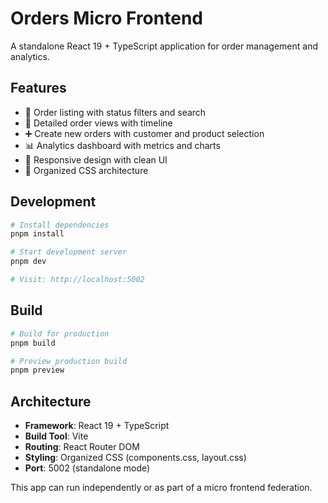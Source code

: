 # Orders Micro Frontend

A standalone React 19 + TypeScript application for order management and analytics.

## Features

- 🛒 Order listing with status filters and search
- 👀 Detailed order views with timeline
- ➕ Create new orders with customer and product selection
- 📊 Analytics dashboard with metrics and charts
- 📱 Responsive design with clean UI
- 🎨 Organized CSS architecture

## Development

```bash
# Install dependencies
pnpm install

# Start development server
pnpm dev

# Visit: http://localhost:5002
```

## Build

```bash
# Build for production
pnpm build

# Preview production build
pnpm preview
```

## Architecture

- **Framework**: React 19 + TypeScript
- **Build Tool**: Vite
- **Routing**: React Router DOM
- **Styling**: Organized CSS (components.css, layout.css)
- **Port**: 5002 (standalone mode)

This app can run independently or as part of a micro frontend federation.
